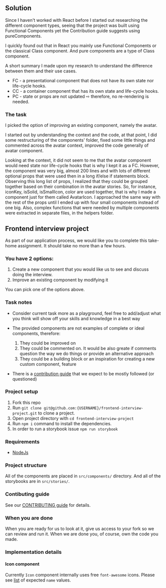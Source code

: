 ## Solution

Since I haven't worked with React before I started out researching the different component types, seeing that the project was built using Functional Components yet the Contribution guide suggests using pureComponents.

I quickly found out that in React you mainly use Functional Components or the classical Class component. And pure components are a type of Class component. 

A short summary I made upon my research to understand the difference between them and their use cases.

- FC - a presentational component that does not have its own state nor life-cycle hooks.
- CC - a container component that has its own state and life-cycle hooks.
- PC - state or props are not updated ⇨ therefore, no re-rendering is needed.

### The task

I picked the option of improving an existing component, namely the avatar.

I started out by understanding the context and the code, at that point, I did some restructuring of the components' folder, fixed some little things and commented across the avatar context, improved the code generally of avatar component.

Looking at the context, it did not seem to me that the avatar component would need state nor life-cycle hooks that is why I kept it as a FC. However, the component was very big, almost 200 lines and with lots of different optional props that were used then in a long if/else if statements block. Observing this long list of props, I realized that they could be grouped together based on their combination in the avatar stories. So, for instance, iconKey, isSolid, isSmallIcon, color are used together, that is why I made a component just for them called AvatarIcon. I approached the same way with the rest of the props until I ended up with four small components instead of one big. Also, complex functions that were needed by multiple components were extracted in separate files, in the helpers folder.


## Frontend interview project

As part of our application process, we would like you to complete this take-home assignment. It should take no more than a few hours.

### You have 2 options:
1. Create a new component that you would like us to see and discuss doing the interview.
2. Improve an existing component by modifying it

You can pick one of the options above.

### Task notes
- Consider current task more as a playground, feel free to add/adjust what you think will show off your skills and knowledge in a best way
- The provided components are not examples of complete or ideal components, therefore:
  1. They could be improved on
  2. They could be commented on. It would be also greate if comments question the way we do things or provide an alternative approach
  3. They could be a building block or an inspiration for creating a new custom component, feature

- There is a [contribution guide](https://github.com/Dixa-public//frontend-interview-project/blob/master/CONTRIBUTING.md) that we expect to be mostly followed (or questioned)

### Project setup
1. Fork this repo
2. Run `git clone git@github.com:{USERNAME}/frontend-interview-project.git` to clone a project.
3. Open project directory with `cd frontend-interview-project`
4. Run `npm i` command to install the dependencies.
5. In order to run a storybook issue `npm run storybook`

### Requirements
- [NodeJs](https://nodejs.org)

### Project structure
All of the components are placed in `src/components/` directory. And all of the storybooks are in `src/stories/`.

### Contibuting guide
See our [CONTRIBUTING guide](https://github.com/Dixa-public/frontend-interview-project/blob/master/CONTRIBUTING.md) for details.

### When you are done
When you are ready for us to look at it, give us access to your fork so we can review and run it. When we are done you, of course, own the code you made.

### Implementation details

#### Icon component
Currently `Icon` component internally uses free `font-awesome` icons. Please see [list](https://fontawesome.com/icons?m=free) of expected `name` values.

